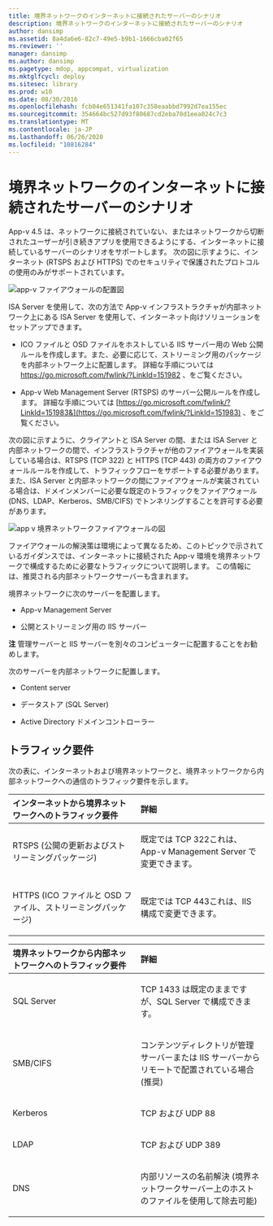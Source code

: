 ```yaml
---
title: 境界ネットワークのインターネットに接続されたサーバーのシナリオ
description: 境界ネットワークのインターネットに接続されたサーバーのシナリオ
author: dansimp
ms.assetid: 8a4da6e6-82c7-49e5-b9b1-1666cba02f65
ms.reviewer: ''
manager: dansimp
ms.author: dansimp
ms.pagetype: mdop, appcompat, virtualization
ms.mktglfcycl: deploy
ms.sitesec: library
ms.prod: w10
ms.date: 08/30/2016
ms.openlocfilehash: fcb04e651341fa107c358eaabbd7992d7ea155ec
ms.sourcegitcommit: 354664bc527d93f80687cd2eba70d1eea024c7c3
ms.translationtype: MT
ms.contentlocale: ja-JP
ms.lasthandoff: 06/26/2020
ms.locfileid: "10816284"
---
```

# 境界ネットワークのインターネットに接続されたサーバーのシナリオ


App-v 4.5 は、ネットワークに接続されていない、またはネットワークから切断されたユーザーが引き続きアプリを使用できるようにする、インターネットに接続しているサーバーのシナリオをサポートします。 次の図に示すように、インターネット (RTSPS および HTTPS) でのセキュリティで保護されたプロトコルの使用のみがサポートされています。

![app-v ファイアウォールの配置図](images/appvfirewalls.gif)

ISA Server を使用して、次の方法で App-v インフラストラクチャが内部ネットワーク上にある ISA Server を使用して、インターネット向けソリューションをセットアップできます。

-   ICO ファイルと OSD ファイルをホストしている IIS サーバー用の Web 公開ルールを作成します。また、必要に応じて、ストリーミング用のパッケージを内部ネットワーク上に配置します。 詳細な手順については <https://go.microsoft.com/fwlink/?LinkId=151982> 、をご覧ください。

-   App-v Web Management Server (RTSPS) のサーバー公開ルールを作成します。 詳細な手順については [https://go.microsoft.com/fwlink/?LinkId=151983&](https://go.microsoft.com/fwlink/?LinkId=151983) 、をご覧ください。

次の図に示すように、クライアントと ISA Server の間、または ISA Server と内部ネットワークの間で、インフラストラクチャが他のファイアウォールを実装している場合は、RTSPS (TCP 322) と HTTPS (TCP 443) の両方のファイアウォールルールを作成して、トラフィックフローをサポートする必要があります。 また、ISA Server と内部ネットワークの間にファイアウォールが実装されている場合は、ドメインメンバーに必要な既定のトラフィックをファイアウォール (DNS、LDAP、Kerberos、SMB/CIFS) でトンネリングすることを許可する必要があります。

![app v 境界ネットワークファイアウォールの図](images/appvperimeternetworkfirewall.gif)

ファイアウォールの解決策は環境によって異なるため、このトピックで示されているガイダンスでは、インターネットに接続された App-v 環境を境界ネットワークで構成するために必要なトラフィックについて説明します。 この情報には、推奨される内部ネットワークサーバーも含まれます。

境界ネットワークに次のサーバーを配置します。

-   App-v Management Server

-   公開とストリーミング用の IIS サーバー

**注** 管理サーバーと IIS サーバーを別々のコンピューターに配置することをお勧めします。

 

次のサーバーを内部ネットワークに配置します。

-   Content server

-   データストア (SQL Server)

-   Active Directory ドメインコントローラー

## トラフィック要件


次の表に、インターネットおよび境界ネットワークと、境界ネットワークから内部ネットワークへの通信のトラフィック要件を示します。

<table>
<colgroup>
<col width="50%" />
<col width="50%" />
</colgroup>
<thead>
<tr class="header">
<th align="left">インターネットから境界ネットワークへのトラフィック要件</th>
<th align="left">詳細</th>
</tr>
</thead>
<tbody>
<tr class="odd">
<td align="left"><p>RTSPS (公開の更新およびストリーミングパッケージ)</p></td>
<td align="left"><p>既定では TCP 322これは、App-v Management Server で変更できます。</p></td>
</tr>
<tr class="even">
<td align="left"><p>HTTPS (ICO ファイルと OSD ファイル、ストリーミングパッケージ)</p></td>
<td align="left"><p>既定では TCP 443これは、IIS 構成で変更できます。</p></td>
</tr>
</tbody>
</table>

 

<table>
<colgroup>
<col width="50%" />
<col width="50%" />
</colgroup>
<thead>
<tr class="header">
<th align="left">境界ネットワークから内部ネットワークへのトラフィック要件</th>
<th align="left">詳細</th>
</tr>
</thead>
<tbody>
<tr class="odd">
<td align="left"><p>SQL Server</p></td>
<td align="left"><p>TCP 1433 は既定のままですが、SQL Server で構成できます。</p></td>
</tr>
<tr class="even">
<td align="left"><p>SMB/CIFS</p></td>
<td align="left"><p>コンテンツディレクトリが管理サーバーまたは IIS サーバーからリモートで配置されている場合 (推奨)</p></td>
</tr>
<tr class="odd">
<td align="left"><p>Kerberos</p></td>
<td align="left"><p>TCP および UDP 88</p></td>
</tr>
<tr class="even">
<td align="left"><p>LDAP</p></td>
<td align="left"><p>TCP および UDP 389</p></td>
</tr>
<tr class="odd">
<td align="left"><p>DNS</p></td>
<td align="left"><p>内部リソースの名前解決 (境界ネットワークサーバー上のホストのファイルを使用して除去可能)</p></td>
</tr>
</tbody>
</table>

 

 

 





